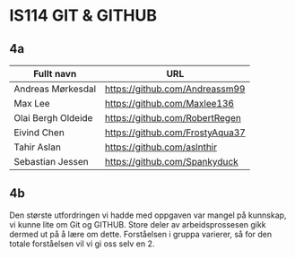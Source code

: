 # IS114 GIT & GITHUB

## 4a

| Fullt navn | URL |
| --- | --- |
| Andreas Mørkesdal| https://github.com/Andreassm99 |
| Max Lee | https://github.com/Maxlee136 |
| Olai Bergh Oldeide | https://github.com/RobertRegen |
| Eivind Chen | https://github.com/FrostyAqua37 |
| Tahir Aslan| https://github.com/aslnthir |
| Sebastian Jessen | https://github.com/Spankyduck |

## 4b
Den største utfordringen vi hadde med oppgaven var mangel på kunnskap, vi kunne lite om Git og GITHUB. Store deler av arbeidsprossesen gikk dermed ut på å lære om dette. Forståelsen i gruppa varierer, så for den totale forståelsen vil vi gi oss selv en 2.
